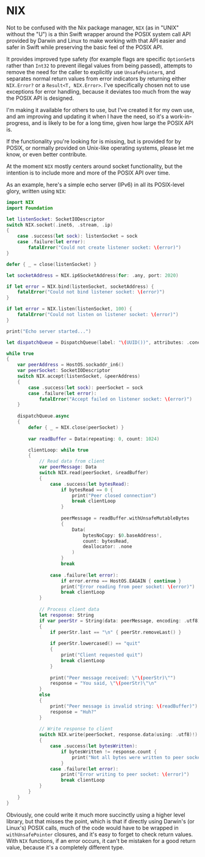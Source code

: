 # NIX

Not to be confused with the Nix package manager, `NIX` (as in "UNIX" without the "U") is a thin Swift wrapper around the POSIX system call API provided by Darwin and Linux to make working with that API easier and safer in Swift while preserving the basic feel of the POSIX API.

It provides improved type safety (for example flags are specific `OptionSet`s rather than `Int32` to prevent illegal values from being passed), attempts to remove the need for the caller to explicitly use `UnsafePointer`s, and separates normal return values from error indicators by returning either `NIX.Error?` or a `Result<T, NIX.Error>`.  I've specifically chosen not to use exceptions for error handling, because it deviates too much from the way the POSIX API is designed.

I'm making it available for others to use, but I've created it for my own use, and am improving and updating it when I have the need, so it's a work-in-progress, and is likely to be for a long time, given how large the POSIX API is.  

If the functionality you're looking for is missing, but is provided for by POSIX, or normally provided on Unix-like operating systems, please let me know,  or even better contribute.

At the moment `NIX` mostly centers around socket functionality, but the intention is to include more and more of the POSIX API over time.

As an example, here's a simple echo server (IPv6) in all its POSIX-level glory, written using `NIX`:

```swift
import NIX
import Foundation

let listenSocket: SocketIODescriptor
switch NIX.socket(.inet6, .stream, .ip)
{
    case .success(let sock): listenSocket = sock
    case .failure(let error):
        fatalError("Could not create listener socket: \(error)")
}

defer { _ = close(listenSocket) }

let socketAddress = NIX.ip6SocketAddress(for: .any, port: 2020)

if let error = NIX.bind(listenSocket, socketAddress) {
    fatalError("Could not bind listener socket: \(error)")
}

if let error = NIX.listen(listenSocket, 100) {
    fatalError("Could not listen on listener socket: \(error)")
}

print("Echo server started...")

let dispatchQueue = DispatchQueue(label: "\(UUID())", attributes: .concurrent)

while true
{
    var peerAddress = HostOS.sockaddr_in6()
    var peerSocket: SocketIODescriptor
    switch NIX.accept(listenSocket, &peerAddress)
    {
        case .success(let sock): peerSocket = sock
        case .failure(let error):
            fatalError("Accept failed on listener socket: \(error)")
    }
    
    dispatchQueue.async
    {
        defer { _ = NIX.close(peerSocket) }
        
        var readBuffer = Data(repeating: 0, count: 1024)

        clientLoop: while true
        {
            // Read data from client
            var peerMessage: Data
            switch NIX.read(peerSocket, &readBuffer)
            {
                case .success(let bytesRead):
                    if bytesRead == 0 {
                        print("Peer closed connection")
                        break clientLoop
                    }
                    
                    peerMessage = readBuffer.withUnsafeMutableBytes
                    {
                        Data(
                            bytesNoCopy: $0.baseAddress!,
                            count: bytesRead,
                            deallocator: .none
                        )
                    }
                    break
                    
                case .failure(let error):
                    if error.errno == HostOS.EAGAIN { continue }
                    print("Error reading from peer socket: \(error)")
                    break clientLoop
            }
            
            // Process client data
            let response: String
            if var peerStr = String(data: peerMessage, encoding: .utf8)
            {
                if peerStr.last == "\n" { peerStr.removeLast() }
                
                if peerStr.lowercased() == "quit"
                {
                    print("Client requested quit")
                    break clientLoop
                }
                
                print("Peer message received: \"\(peerStr)\"")
                response = "You said, \"\(peerStr)\"\n"
            }
            else
            {
                print("Peer message is invalid string: \(readBuffer)")
                response = "Huh?"
            }
            
            // Write response to client
            switch NIX.write(peerSocket, response.data(using: .utf8)!)
            {
                case .success(let bytesWritten):
                    if bytesWritten != response.count {
                        print("Not all bytes were written to peer socket")
                    }
                case .failure(let error):
                    print("Error writing to peer socket: \(error)")
                    break clientLoop
            }
        }
    }
}
```
Obviously, one could write it much more succinctly using a higher level library, but that misses the point, which is that if directly using Darwin's (or Linux's) POSIX calls, much of the code would have to be wrapped in `withUnsafePointer` closures, and it's easy to forget to check return values.   With `NIX` functions, if an error occurs, it can't be mistaken for a good return value, because it's a completely different type.
